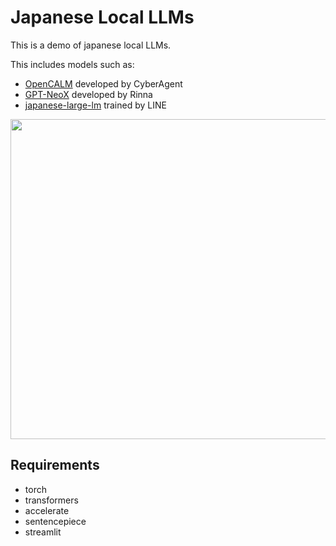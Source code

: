 # Japanese Local LLMs

This is a demo of japanese local LLMs.

This includes models such as:

- [OpenCALM](https://huggingface.co/cyberagent/open-calm-7b) developed by CyberAgent
- [GPT-NeoX](https://huggingface.co/rinna/japanese-gpt-neox-small) developed by Rinna
- [japanese-large-lm](https://huggingface.co/line-corporation/japanese-large-lm-1.7b) trained by LINE

<img src="screenshot.png" width=512>

## Requirements

- torch
- transformers
- accelerate
- sentencepiece
- streamlit